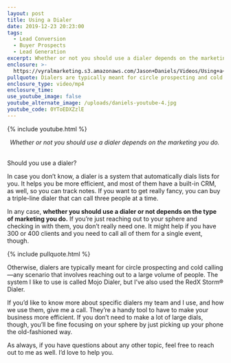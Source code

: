 ```yaml
---
layout: post
title: Using a Dialer
date: 2019-12-23 20:23:00
tags:
  - Lead Conversion
  - Buyer Prospects
  - Lead Generation
excerpt: Whether or not you should use a dialer depends on the marketing you do.
enclosure: >-
  https://vyralmarketing.s3.amazonaws.com/Jason+Daniels/Videos/Using+a+Dialer.mp4
pullquote: Dialers are typically meant for circle prospecting and cold calling.
enclosure_type: video/mp4
enclosure_time:
use_youtube_image: false
youtube_alternate_image: /uploads/daniels-youtube-4.jpg
youtube_code: 0YToEDXZzlE
---
```


{% include youtube.html %}

<center><em>Whether or not you should use a dialer depends on the marketing you do.</em>&nbsp;</center>

<br>Should you use a dialer?&nbsp;

In case you don’t know, a dialer is a system that automatically dials lists for you. It helps you be more efficient, and most of them have a built-in CRM, as well, so you can track notes. If you want to get really fancy, you can buy a triple-line dialer that can call three people at a time.&nbsp;

In any case, **whether you should use a dialer or not depends on the type of marketing you do.** If you’re just reaching out to your sphere and checking in with them, you don’t really need one. It might help if you have 300 or 400 clients and you need to call all of them for a single event, though.&nbsp;

{% include pullquote.html %}

Otherwise, dialers are typically meant for circle prospecting and cold calling—any scenario that involves reaching out to a large volume of people. The system I like to use is called Mojo Dialer, but I’ve also used the RedX Storm&reg; Dialer.

If you’d like to know more about specific dialers my team and I use, and how we use them, give me a call. They’re a handy tool to have to make your business more efficient. If you don’t need to make a lot of large dials, though, you’ll be fine focusing on your sphere by just picking up your phone the old-fashioned way.&nbsp;

As always, if you have questions about any other topic, feel free to reach out to me as well. I’d love to help you.&nbsp;